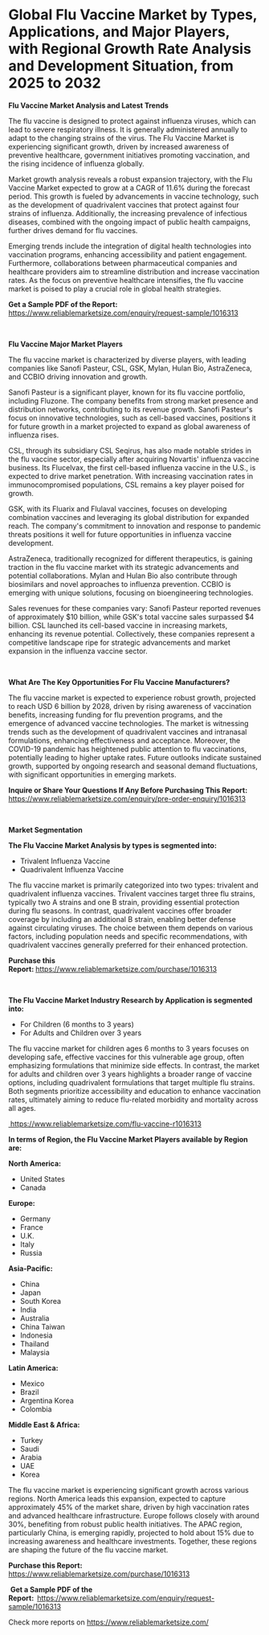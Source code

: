 <p><h1>Global Flu Vaccine Market by Types, Applications, and Major Players, with Regional Growth Rate Analysis and Development Situation, from 2025 to 2032</h1></p><p><strong>Flu Vaccine Market Analysis and Latest Trends</strong></p>
<p><p>The flu vaccine is designed to protect against influenza viruses, which can lead to severe respiratory illness. It is generally administered annually to adapt to the changing strains of the virus. The Flu Vaccine Market is experiencing significant growth, driven by increased awareness of preventive healthcare, government initiatives promoting vaccination, and the rising incidence of influenza globally.</p><p>Market growth analysis reveals a robust expansion trajectory, with the Flu Vaccine Market expected to grow at a CAGR of 11.6% during the forecast period. This growth is fueled by advancements in vaccine technology, such as the development of quadrivalent vaccines that protect against four strains of influenza. Additionally, the increasing prevalence of infectious diseases, combined with the ongoing impact of public health campaigns, further drives demand for flu vaccines.</p><p>Emerging trends include the integration of digital health technologies into vaccination programs, enhancing accessibility and patient engagement. Furthermore, collaborations between pharmaceutical companies and healthcare providers aim to streamline distribution and increase vaccination rates. As the focus on preventive healthcare intensifies, the flu vaccine market is poised to play a crucial role in global health strategies.</p></p>
<p><strong>Get a Sample PDF of the Report:&nbsp;</strong> <a href="https://www.reliablemarketsize.com/enquiry/request-sample/1016313?utm_campaign=2640&utm_medium=2&utm_source=Github&utm_content=ia&utm_term=08032025&utm_id=flu-vaccine">https://www.reliablemarketsize.com/enquiry/request-sample/1016313</a></p>
<p>&nbsp;</p>
<p><strong>Flu Vaccine Major Market Players</strong></p>
<p><p>The flu vaccine market is characterized by diverse players, with leading companies like Sanofi Pasteur, CSL, GSK, Mylan, Hulan Bio, AstraZeneca, and CCBIO driving innovation and growth. </p><p>Sanofi Pasteur is a significant player, known for its flu vaccine portfolio, including Fluzone. The company benefits from strong market presence and distribution networks, contributing to its revenue growth. Sanofi Pasteur's focus on innovative technologies, such as cell-based vaccines, positions it for future growth in a market projected to expand as global awareness of influenza rises.</p><p>CSL, through its subsidiary CSL Seqirus, has also made notable strides in the flu vaccine sector, especially after acquiring Novartis' influenza vaccine business. Its Flucelvax, the first cell-based influenza vaccine in the U.S., is expected to drive market penetration. With increasing vaccination rates in immunocompromised populations, CSL remains a key player poised for growth.</p><p>GSK, with its Fluarix and Flulaval vaccines, focuses on developing combination vaccines and leveraging its global distribution for expanded reach. The company's commitment to innovation and response to pandemic threats positions it well for future opportunities in influenza vaccine development.</p><p>AstraZeneca, traditionally recognized for different therapeutics, is gaining traction in the flu vaccine market with its strategic advancements and potential collaborations. Mylan and Hulan Bio also contribute through biosimilars and novel approaches to influenza prevention. CCBIO is emerging with unique solutions, focusing on bioengineering technologies.</p><p>Sales revenues for these companies vary: Sanofi Pasteur reported revenues of approximately $10 billion, while GSK's total vaccine sales surpassed $4 billion. CSL launched its cell-based vaccine in increasing markets, enhancing its revenue potential. Collectively, these companies represent a competitive landscape ripe for strategic advancements and market expansion in the influenza vaccine sector.</p></p>
<p>&nbsp;</p>
<p><strong>What Are The Key Opportunities For Flu Vaccine Manufacturers?</strong></p>
<p><p>The flu vaccine market is expected to experience robust growth, projected to reach USD 6 billion by 2028, driven by rising awareness of vaccination benefits, increasing funding for flu prevention programs, and the emergence of advanced vaccine technologies. The market is witnessing trends such as the development of quadrivalent vaccines and intranasal formulations, enhancing effectiveness and acceptance. Moreover, the COVID-19 pandemic has heightened public attention to flu vaccinations, potentially leading to higher uptake rates. Future outlooks indicate sustained growth, supported by ongoing research and seasonal demand fluctuations, with significant opportunities in emerging markets.</p></p>
<p><strong>Inquire or Share Your Questions If Any Before Purchasing This Report:</strong> <a href="https://www.reliablemarketsize.com/enquiry/pre-order-enquiry/1016313?utm_campaign=2640&utm_medium=2&utm_source=Github&utm_content=ia&utm_term=08032025&utm_id=flu-vaccine">https://www.reliablemarketsize.com/enquiry/pre-order-enquiry/1016313</a></p>
<p>&nbsp;</p>
<p><strong>Market Segmentation</strong></p>
<p><strong>The Flu Vaccine Market Analysis by types is segmented into:</strong></p>
<p><ul><li>Trivalent Influenza Vaccine</li><li>Quadrivalent Influenza Vaccine</li></ul></p>
<p><p>The flu vaccine market is primarily categorized into two types: trivalent and quadrivalent influenza vaccines. Trivalent vaccines target three flu strains, typically two A strains and one B strain, providing essential protection during flu seasons. In contrast, quadrivalent vaccines offer broader coverage by including an additional B strain, enabling better defense against circulating viruses. The choice between them depends on various factors, including population needs and specific recommendations, with quadrivalent vaccines generally preferred for their enhanced protection.</p></p>
<p><strong>Purchase this Report:&nbsp;</strong><a href="https://www.reliablemarketsize.com/purchase/1016313?utm_campaign=2640&utm_medium=2&utm_source=Github&utm_content=ia&utm_term=08032025&utm_id=flu-vaccine">https://www.reliablemarketsize.com/purchase/1016313</a></p>
<p>&nbsp;</p>
<p><strong>The Flu Vaccine Market Industry Research by Application is segmented into:</strong></p>
<p><ul><li>For Children (6 months to 3 years)</li><li>For Adults and Children over 3 years</li></ul></p>
<p><p>The flu vaccine market for children ages 6 months to 3 years focuses on developing safe, effective vaccines for this vulnerable age group, often emphasizing formulations that minimize side effects. In contrast, the market for adults and children over 3 years highlights a broader range of vaccine options, including quadrivalent formulations that target multiple flu strains. Both segments prioritize accessibility and education to enhance vaccination rates, ultimately aiming to reduce flu-related morbidity and mortality across all ages.</p></p>
<p><a href="https://www.reliablemarketsize.com/flu-vaccine-r1016313?utm_campaign=2640&utm_medium=2&utm_source=Github&utm_content=ia&utm_term=08032025&utm_id=flu-vaccine">&nbsp;https://www.reliablemarketsize.com/flu-vaccine-r1016313</a></p>
<p><strong>In terms of Region, the Flu Vaccine Market Players available by Region are:</strong></p>
<p>
    <p> <strong> North America: </strong>
        <ul>
            <li>United States</li>
            <li>Canada</li>
        </ul>
        </p> 
    <p> <strong> Europe: </strong>
        <ul>
            <li>Germany</li>
            <li>France</li>
            <li>U.K.</li>
            <li>Italy</li>
            <li>Russia</li>
        </ul>
        </p> 
    <p> <strong> Asia-Pacific: </strong>
        <ul>
            <li>China</li>
            <li>Japan</li>
            <li>South Korea</li>
            <li>India</li>
            <li>Australia</li>
            <li>China Taiwan</li>
            <li>Indonesia</li>
            <li>Thailand</li>
            <li>Malaysia</li>
        </ul>
        </p> 
    <p> <strong> Latin America: </strong>
        <ul>
            <li>Mexico</li>
            <li>Brazil</li>
            <li>Argentina Korea</li>
            <li>Colombia</li>
        </ul>
        </p> 
    <p> <strong> Middle East & Africa: </strong>
        <ul>
            <li>Turkey</li>
            <li>Saudi</li>
            <li>Arabia</li>
            <li>UAE</li>
            <li>Korea</li>
        </ul>
    </p>
    </p>
<p><p>The flu vaccine market is experiencing significant growth across various regions. North America leads this expansion, expected to capture approximately 45% of the market share, driven by high vaccination rates and advanced healthcare infrastructure. Europe follows closely with around 30%, benefiting from robust public health initiatives. The APAC region, particularly China, is emerging rapidly, projected to hold about 15% due to increasing awareness and healthcare investments. Together, these regions are shaping the future of the flu vaccine market.</p></p>
<p><strong>Purchase this Report: </strong><a href="https://www.reliablemarketsize.com/purchase/1016313?utm_campaign=2640&utm_medium=2&utm_source=Github&utm_content=ia&utm_term=08032025&utm_id=flu-vaccine">https://www.reliablemarketsize.com/purchase/1016313</a></p>
<p>&nbsp;<strong>Get a Sample PDF of the Report:&nbsp;&nbsp;</strong><a href="https://www.reliablemarketsize.com/enquiry/request-sample/1016313?utm_campaign=2640&utm_medium=2&utm_source=Github&utm_content=ia&utm_term=08032025&utm_id=flu-vaccine">https://www.reliablemarketsize.com/enquiry/request-sample/1016313</a></p>
<p><strong></strong></p>
<p>Check more reports on <a href="https://www.reliablemarketsize.com/?utm_campaign=2640&utm_medium=2&utm_source=Github&utm_content=ia&utm_term=08032025&utm_id=flu-vaccine">https://www.reliablemarketsize.com/</a></p>
